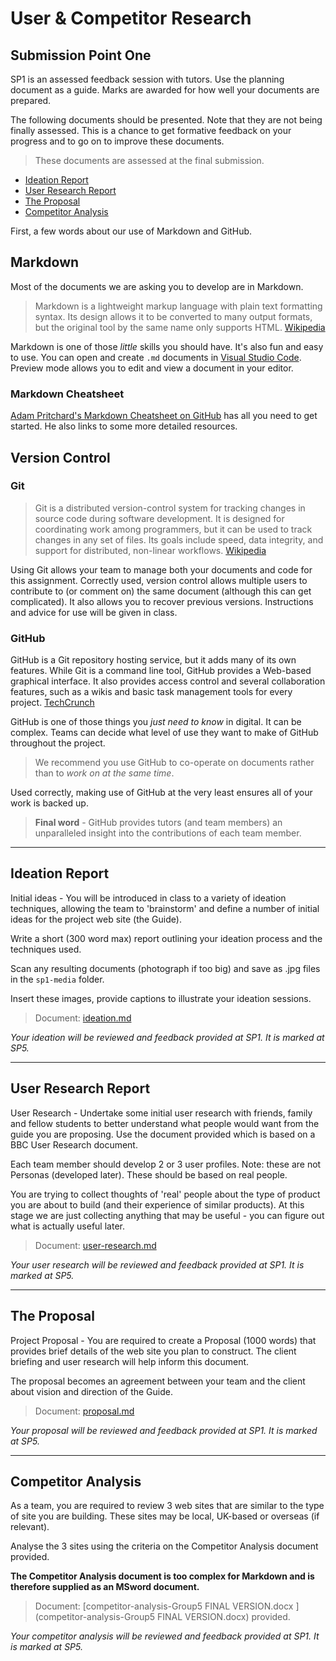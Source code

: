 # User &amp; Competitor Research

## Submission Point One

SP1 is an assessed feedback session with tutors. Use the planning document as a guide. Marks are awarded for how well your documents are prepared.

The following documents should be presented. Note that they are not being finally assessed. This is a chance to get formative feedback on your progress and to go on to improve these documents.

> These documents are assessed at the final submission.

- [Ideation Report](#Ideation-Report)
- [User Research Report](#User-Research-Report)
- [The Proposal](#The-Proposal)
- [Competitor Analysis](#Competitor-Analysis)

First, a few words about our use of Markdown and GitHub.

## Markdown

Most of the documents we are asking you to develop are in Markdown.

> Markdown is a lightweight markup language with plain text formatting syntax. Its design allows it to be converted to many output formats, but the original tool by the same name only supports HTML. [Wikipedia](https://en.wikipedia.org/wiki/Markdown)

Markdown is one of those _little_ skills you should have. It's also fun and easy to use. You can open and create `.md` documents in [Visual Studio Code](https://code.visualstudio.com/docs/languages/markdown). Preview mode allows you to edit and view a document in your editor.

### Markdown Cheatsheet

[Adam Pritchard's Markdown Cheatsheet on GitHub](https://github.com/adam-p/markdown-here/wiki/Markdown-Cheatsheet) has all you need to get started. He also links to some more detailed resources.

## Version Control

### Git

> Git is a distributed version-control system for tracking changes in source code during software development. It is designed for coordinating work among programmers, but it can be used to track changes in any set of files. Its goals include speed, data integrity, and support for distributed, non-linear workflows. [Wikipedia](https://en.wikipedia.org/wiki/Git)

Using Git allows your team to manage both your documents and code for this assignment. Correctly used, version control allows multiple users to contribute to (or comment on) the same document (although this can get complicated). It also allows you to recover previous versions. Instructions and advice for use will be given in class.

### GitHub

GitHub is a Git repository hosting service, but it adds many of its own features. While Git is a command line tool, GitHub provides a Web-based graphical interface. It also provides access control and several collaboration features, such as a wikis and basic task management tools for every project. [TechCrunch](https://techcrunch.com/2012/07/14/what-exactly-is-github-anyway/)

GitHub is one of those things you _just need to know_ in digital. It can be complex. Teams can decide what level of use they want to make of GitHub throughout the project.

> We recommend you use GitHub to co-operate on documents rather than to _work on at the same time_.

Used correctly, making use of GitHub at the very least ensures all of your work is backed up.

> **Final word** - GitHub provides tutors (and team members) an unparalleled insight into the contributions of each team member.

---

## Ideation Report

Initial ideas - You will be introduced in class to a variety of ideation techniques, allowing the team to 'brainstorm' and define a number of initial ideas for the project web site (the Guide).

Write a short (300 word max) report outlining your ideation process and the techniques used.

Scan any resulting documents (photograph if too big) and save as .jpg files in the `sp1-media` folder.

Insert these images, provide captions to illustrate your ideation sessions.

> Document: [ideation.md](ideation.md)

_Your ideation will be reviewed and feedback provided at SP1. It is marked at SP5._

---

## User Research Report

User Research - Undertake some initial user research with friends, family and fellow students to better understand what people would want from the guide you are proposing. Use the document provided which is based on a BBC User Research document.

Each team member should develop 2 or 3 user profiles. Note: these are not Personas (developed later). These should be based on real people.

You are trying to collect thoughts of 'real' people about the type of product you are about to build (and their experience of similar products). At this stage we are just collecting anything that may be useful - you can figure out what is actually useful later.

> Document: [user-research.md](user-research.md)

_Your user research will be reviewed and feedback provided at SP1. It is marked at SP5._

---

## The Proposal

Project Proposal - You are required to create a Proposal (1000 words) that provides brief details of the web site you plan to construct. The client briefing and user research will help inform this document.

The proposal becomes an agreement between your team and the client about vision and direction of the Guide.

> Document: [proposal.md](proposal.md)

_Your proposal will be reviewed and feedback provided at SP1. It is marked at SP5._

---

## Competitor Analysis

As a team, you are required to review 3 web sites that are similar to the type of site you are building. These sites may be local, UK-based or overseas (if relevant).

Analyse the 3 sites using the criteria on the Competitor Analysis document provided.

**The Competitor Analysis document is too complex for Markdown and is therefore supplied as an MSword document.**

> Document: [competitor-analysis-Group5 FINAL VERSION.docx ](competitor-analysis-Group5 FINAL VERSION.docx) provided.

_Your competitor analysis will be reviewed and feedback provided at SP1. It is marked at SP5._
